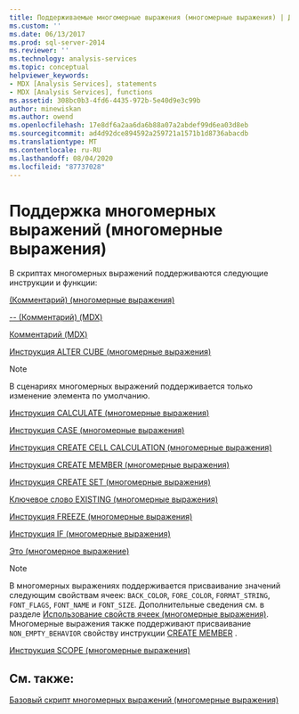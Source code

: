 ```yaml
---
title: Поддерживаемые многомерные выражения (многомерные выражения) | Документация Майкрософт
ms.custom: ''
ms.date: 06/13/2017
ms.prod: sql-server-2014
ms.reviewer: ''
ms.technology: analysis-services
ms.topic: conceptual
helpviewer_keywords:
- MDX [Analysis Services], statements
- MDX [Analysis Services], functions
ms.assetid: 308bc0b3-4fd6-4435-972b-5e40d9e3c99b
author: minewiskan
ms.author: owend
ms.openlocfilehash: 17e8df6a2aa6da6b88a07a2abdef99d6ea03d8eb
ms.sourcegitcommit: ad4d92dce894592a259721a1571b1d8736abacdb
ms.translationtype: MT
ms.contentlocale: ru-RU
ms.lasthandoff: 08/04/2020
ms.locfileid: "87737028"
---
```

# <a name="supported-mdx-mdx"></a>Поддержка многомерных выражений (многомерные выражения)
  В скриптах многомерных выражений поддерживаются следующие инструкции и функции:  
  
 [(Комментарий) (многомерные выражения)](/sql/mdx/comment-mdx)  
  
 [-- (Комментарий) (MDX)](/sql/mdx/comment-mdx)  
  
 [Комментарий (MDX)](/sql/mdx/comment-mdx)  
  
 [Инструкция ALTER CUBE (многомерные выражения)](/sql/mdx/mdx-data-definition-alter-cube)  
  
> [!NOTE]  
>  В сценариях многомерных выражений поддерживается только изменение элемента по умолчанию.  
  
 [Инструкция CALCULATE (многомерные выражения)](/sql/mdx/mdx-scripting-calculate)  
  
 [Инструкция CASE (многомерные выражения)](/sql/mdx/case-statement-mdx)  
  
 [Инструкция CREATE CELL CALCULATION (многомерные выражения)](/sql/mdx/mdx-data-definition-create-cell-calculation)  
  
 [Инструкция CREATE MEMBER (многомерные выражения)](/sql/mdx/mdx-data-definition-create-member)  
  
 [Инструкция CREATE SET (многомерные выражения)](/sql/mdx/mdx-data-definition-create-set)  
  
 [Ключевое слово EXISTING (многомерные выражения)](mdx-query-existing-keyword.md)  
  
 [Инструкция FREEZE (многомерные выражения)](/sql/mdx/mdx-scripting-freeze)  
  
 [Инструкция IF (многомерные выражения)](/sql/mdx/mdx-scripting-if)  
  
 [Это (многомерное выражение)](/sql/mdx/this-mdx)  
  
> [!NOTE]  
>  В многомерных выражениях поддерживается присваивание значений следующим свойствам ячеек: `BACK_COLOR`, `FORE_COLOR`, `FORMAT_STRING`, `FONT_FLAGS`, `FONT_NAME` и `FONT_SIZE`. Дополнительные сведения см. в разделе [Использование свойств ячеек (многомерные выражения)](mdx-cell-properties-using-cell-properties.md). Многомерные выражения также поддерживают присваивание `NON_EMPTY_BEHAVIOR` свойству инструкции [CREATE MEMBER](/sql/mdx/mdx-data-definition-create-member) .  
  
 [Инструкция SCOPE (многомерные выражения)](/sql/mdx/mdx-scripting-scope)  
  
## <a name="see-also"></a>См. также:  
 [Базовый скрипт многомерных выражений (многомерные выражения)](the-basic-mdx-script-mdx.md)  
  
  
